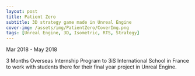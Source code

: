 ```yaml
---
layout: post
title: Patient Zero
subtitle: 3D strategy game made in Unreal Engine
cover-img: /assets/img/PatientZero/CoverImg.png
tags: [Unreal Engine, 3D, Isometric, RTS, Strategy]
---
```

Mar 2018 - May 2018

3 Months Overseas Internship Program to 3iS International School in France to work with students there for their final year project in Unreal Engine.
